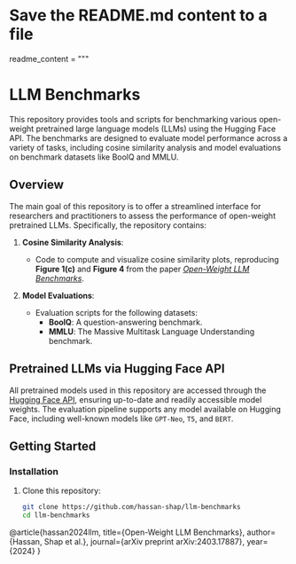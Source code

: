 # Save the README.md content to a file
readme_content = """
# LLM Benchmarks

This repository provides tools and scripts for benchmarking various open-weight pretrained large language models (LLMs) using the Hugging Face API. The benchmarks are designed to evaluate model performance across a variety of tasks, including cosine similarity analysis and model evaluations on benchmark datasets like BoolQ and MMLU.

## Overview

The main goal of this repository is to offer a streamlined interface for researchers and practitioners to assess the performance of open-weight pretrained LLMs. Specifically, the repository contains:

1. **Cosine Similarity Analysis**:
   - Code to compute and visualize cosine similarity plots, reproducing **Figure 1(c)** and **Figure 4** from the paper [*Open-Weight LLM Benchmarks*](https://arxiv.org/abs/2403.17887).
  
2. **Model Evaluations**:
   - Evaluation scripts for the following datasets:
     - **BoolQ**: A question-answering benchmark.
     - **MMLU**: The Massive Multitask Language Understanding benchmark.

## Pretrained LLMs via Hugging Face API

All pretrained models used in this repository are accessed through the [Hugging Face API](https://huggingface.co/models), ensuring up-to-date and readily accessible model weights. The evaluation pipeline supports any model available on Hugging Face, including well-known models like `GPT-Neo`, `T5`, and `BERT`.

## Getting Started

### Installation

1. Clone this repository:
   ```bash
   git clone https://github.com/hassan-shap/llm-benchmarks
   cd llm-benchmarks

@article{hassan2024llm,
  title={Open-Weight LLM Benchmarks},
  author={Hassan, Shap et al.},
  journal={arXiv preprint arXiv:2403.17887},
  year={2024}
}
